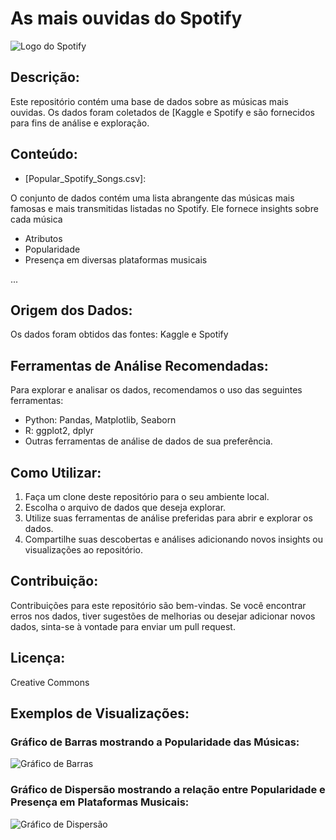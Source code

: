 # As mais ouvidas do Spotify 
![Logo do Spotify](https://wallpapers.com/images/high/spotify-logo-apple-ab3yz9000ze5i7za.webp)


## Descrição:
Este repositório contém uma base de dados sobre as músicas mais ouvidas. Os dados foram coletados de [Kaggle e Spotify e são fornecidos para fins de análise e exploração.

## Conteúdo:
- [Popular_Spotify_Songs.csv]: 

O conjunto de dados contém uma lista abrangente das músicas mais famosas e mais transmitidas listadas no Spotify.
Ele fornece insights sobre cada música

- Atributos
- Popularidade
- Presença em diversas plataformas musicais

 ...

## Origem dos Dados:
Os dados foram obtidos das fontes: Kaggle e Spotify

## Ferramentas de Análise Recomendadas:
Para explorar e analisar os dados, recomendamos o uso das seguintes ferramentas:
- Python: Pandas, Matplotlib, Seaborn
- R: ggplot2, dplyr
- Outras ferramentas de análise de dados de sua preferência.

## Como Utilizar:
1. Faça um clone deste repositório para o seu ambiente local.
2. Escolha o arquivo de dados que deseja explorar.
3. Utilize suas ferramentas de análise preferidas para abrir e explorar os dados.
4. Compartilhe suas descobertas e análises adicionando novos insights ou visualizações ao repositório.

## Contribuição:
Contribuições para este repositório são bem-vindas. Se você encontrar erros nos dados, tiver sugestões de melhorias ou desejar adicionar novos dados, sinta-se à vontade para enviar um pull request.

## Licença:
Creative Commons

## Exemplos de Visualizações:

### Gráfico de Barras mostrando a Popularidade das Músicas:
![Gráfico de Barras](bar_chart.png)

### Gráfico de Dispersão mostrando a relação entre Popularidade e Presença em Plataformas Musicais:
![Gráfico de Dispersão](scatter_plot.png)
